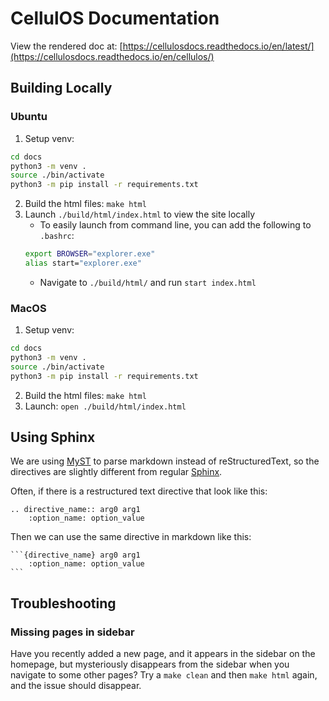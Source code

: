 # CellulOS Documentation

View the rendered doc at: [https://cellulosdocs.readthedocs.io/en/latest/](https://cellulosdocs.readthedocs.io/en/cellulos/)

## Building Locally

### Ubuntu
1. Setup venv:
```bash
cd docs
python3 -m venv .
source ./bin/activate
python3 -m pip install -r requirements.txt
````
2. Build the html files: `make html`
3. Launch `./build/html/index.html` to view the site locally
    - To easily launch from command line, you can add the following to `.bashrc`:
    ```bash
    export BROWSER="explorer.exe"
    alias start="explorer.exe"
    ```
    - Navigate to `./build/html/` and run `start index.html`

### MacOS
1. Setup venv:
```bash
cd docs
python3 -m venv .
source ./bin/activate
python3 -m pip install -r requirements.txt
````

2. Build the html files: `make html`
3. Launch: `open ./build/html/index.html`

## Using Sphinx

We are using [MyST](https://myst-parser.readthedocs.io/en/latest/index.html) to parse markdown instead of reStructuredText, so the directives are slightly different from regular [Sphinx](https://www.sphinx-doc.org/en/master/usage/restructuredtext/index.html). 

Often, if there is a restructured text directive that look like this:

    .. directive_name:: arg0 arg1
        :option_name: option_value

Then we can use the same directive in markdown like this:

    ```{directive_name} arg0 arg1
        :option_name: option_value
    ```

## Troubleshooting

### Missing pages in sidebar
Have you recently added a new page, and it appears in the sidebar on the homepage, but mysteriously disappears from the sidebar when you navigate to some other pages?
Try a `make clean` and then `make html` again, and the issue should disappear.
